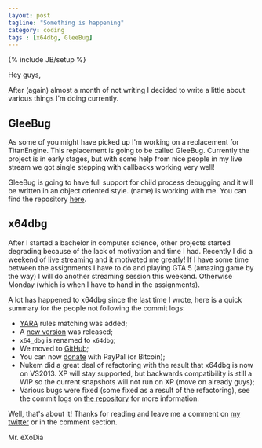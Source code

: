 ```yaml
---
layout: post
tagline: "Something is happening"
category: coding
tags : [x64dbg, GleeBug]
---
```

{% include JB/setup %}

Hey guys, 

After (again) almost a month of not writing I decided to write a little about various things I'm doing currently.

## GleeBug

As some of you might have picked up I'm working on a replacement for TitanEngine. This replacement is going to be called GleeBug. Currently the project is in early stages, but with some help from nice people in my live stream we got single stepping with callbacks working very well! 

GleeBug is going to have full support for child process debugging and it will be written in an object oriented style. (name) is working with me. You can find the repository [here](https://github.com/GleeBug/GleeBug). 

## x64dbg 

After I started a bachelor in computer science, other projects started degrading because of the lack of motivation and time I had. Recently I did a weekend of [live streaming](http://live.x64dbg.com) and it motivated me greatly! If I have some time between the assignments I have to do and playing GTA 5 (amazing game by the way) I will do another streaming session this weekend. Otherwise Monday (which is when I have to hand in the assignments). 

A lot has happened to x64dbg since the last time I wrote, here is a quick summary for the people not following the commit logs:

- [YARA](plusvic.github.io/yara) rules matching was added;
- A [new version](http://download.x64dbg.com) was released;
- `x64_dbg` is renamed to `x64dbg`;
- We moved to [GitHub](http://source.x64dbg.com);
- You can now [donate](http://donate.x64dbg.com) with PayPal (or Bitcoin);
- Nukem did a great deal of refactoring with the result that x64dbg is now on VS2013. XP will stay supported, but backwards compatibility is still a WIP so the current snapshots will not run on XP (move on already guys);
- Various bugs were fixed (some fixed as a result of the refactoring), see the commit logs on [the repository](http://source.x64dbg.com) for more information.

Well, that's about it! Thanks for reading and leave me a comment on [my twitter](https://twitter.com/mrexodia) or in the comment section.

Mr. eXoDia
